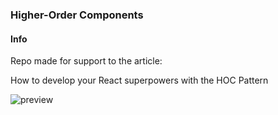 ### Higher-Order Components

#### Info

Repo made for support to the article:

How to develop your React superpowers with the HOC Pattern

![preview]('./img/preview.png)


